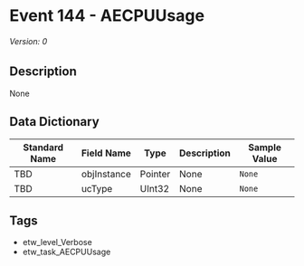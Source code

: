 # Event 144 - AECPUUsage
###### Version: 0

## Description
None

## Data Dictionary
|Standard Name|Field Name|Type|Description|Sample Value|
|---|---|---|---|---|
|TBD|objInstance|Pointer|None|`None`|
|TBD|ucType|UInt32|None|`None`|

## Tags
* etw_level_Verbose
* etw_task_AECPUUsage